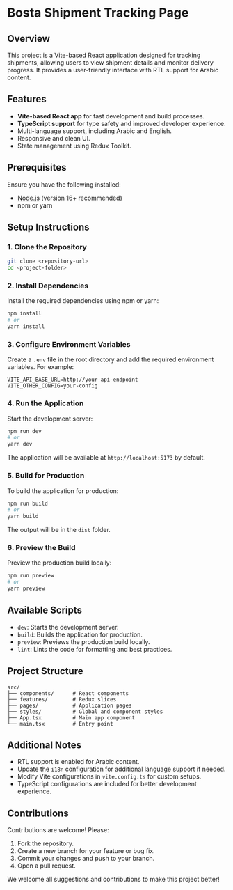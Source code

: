 # Bosta Shipment Tracking Page

## Overview
This project is a Vite-based React application designed for tracking shipments, allowing users to view shipment details and monitor delivery progress. It provides a user-friendly interface with RTL support for Arabic content.

## Features
- **Vite-based React app** for fast development and build processes.
- **TypeScript support** for type safety and improved developer experience.
- Multi-language support, including Arabic and English.
- Responsive and clean UI.
- State management using Redux Toolkit.

## Prerequisites
Ensure you have the following installed:
- [Node.js](https://nodejs.org/) (version 16+ recommended)
- npm or yarn

## Setup Instructions

### 1. Clone the Repository
```bash
git clone <repository-url>
cd <project-folder>
```

### 2. Install Dependencies
Install the required dependencies using npm or yarn:
```bash
npm install
# or
yarn install
```

### 3. Configure Environment Variables
Create a `.env` file in the root directory and add the required environment variables. For example:
```
VITE_API_BASE_URL=http://your-api-endpoint
VITE_OTHER_CONFIG=your-config
```

### 4. Run the Application
Start the development server:
```bash
npm run dev
# or
yarn dev
```
The application will be available at `http://localhost:5173` by default.

### 5. Build for Production
To build the application for production:
```bash
npm run build
# or
yarn build
```
The output will be in the `dist` folder.

### 6. Preview the Build
Preview the production build locally:
```bash
npm run preview
# or
yarn preview
```

## Available Scripts
- `dev`: Starts the development server.
- `build`: Builds the application for production.
- `preview`: Previews the production build locally.
- `lint`: Lints the code for formatting and best practices.

## Project Structure
```
src/
├── components/      # React components
├── features/        # Redux slices
├── pages/           # Application pages
├── styles/          # Global and component styles
├── App.tsx          # Main app component
└── main.tsx         # Entry point
```

## Additional Notes
- RTL support is enabled for Arabic content.
- Update the `i18n` configuration for additional language support if needed.
- Modify Vite configurations in `vite.config.ts` for custom setups.
- TypeScript configurations are included for better development experience.

## Contributions
Contributions are welcome! Please:
1. Fork the repository.
2. Create a new branch for your feature or bug fix.
3. Commit your changes and push to your branch.
4. Open a pull request.

We welcome all suggestions and contributions to make this project better!
``` 
